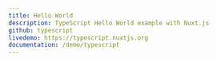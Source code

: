```yaml
---
title: Hello World
description: TypeScript Hello World example with Nuxt.js
github: typescript
livedemo: https://typescript.nuxtjs.org
documentation: /demo/typescript
---
```

